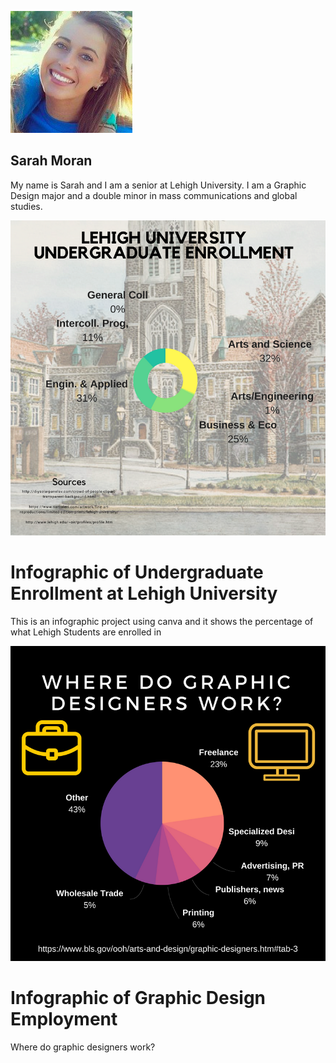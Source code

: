 ![Profile Image](https://github.com/sarahelisabethmoran/sarahelisabethmoran.github.io/blob/master/31413643.png?raw=true)



## Sarah Moran
My name is Sarah and I am a senior at Lehigh University. I am a Graphic Design major and a double minor in mass communications and global studies. 



![Undergraduate Enrollment at Lehigh University](https://github.com/sarahelisabethmoran/sarahelisabethmoran.github.io/blob/master/Undergraduate%20enrollment%20at%20lehigh%20university.png)
# Infographic of Undergraduate Enrollment at Lehigh University
This is an infographic project using canva and it shows the percentage of what Lehigh Students are enrolled in



![Graohic Design Inforgraphic](https://github.com/sarahelisabethmoran/sarahelisabethmoran.github.io/blob/master/come%20celebrateWorld%20WhiskeyDay%20with%20us!.png) 
# Infographic of Graphic Design Employment 
Where do graphic designers work?
